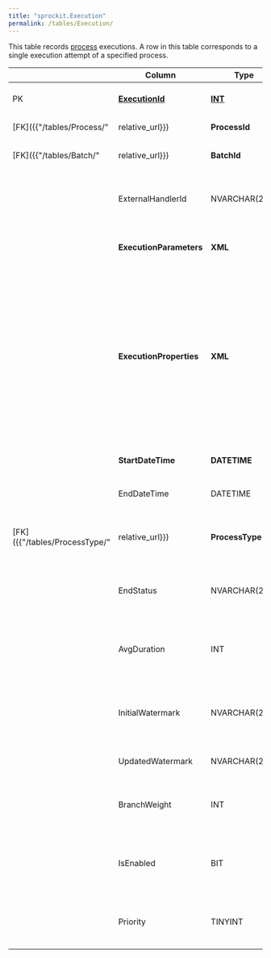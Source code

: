 ```yaml
---
title: "sprockit.Execution"
permalink: /tables/Execution/
---
```


This table records [process]({{"/tables/Process/"|relative_url}}) executions. A row in this table corresponds to a single execution attempt of a specified process.

|  |Column  |Type   |Description  |Comments  |
|--|--|--|--|--|
|PK  |<ins>**ExecutionId**</ins>  |<ins>**INT**</ins>  |Unique identifier for the execution of a process.  |  |
|[FK]({{"/tables/Process/"|relative_url}})  |**ProcessId**  |**INT**  |Identifies the process executed.  |  |
|[FK]({{"/tables/Batch/"|relative_url}})  |**BatchId**  |**INT**  |Identifies the batch during which this execution took place.  |  |
|  |ExternalHandlerId  |NVARCHAR(255)  |External identifier for the execution engine’s process handler, responsible for this execution.   |This could be a SQL Server Agent job name, or an Azure Data Factory pipeline run ID.  |
|  |**ExecutionParameters**  |**XML**  |XML summary of [parameter values]({{"/tables/Parameter/"|relative_url}}) returned to the exeution engine when the process was reserved.  |DEFAULT `'<Parameters/>'`  |
|  |**ExecutionProperties**  |**XML**  |XML summary of properties logged during or for this execution.  |DEFAULT `'<Properties/>'`. An execution property is a name/value pair logged using [sprockit].[SetExecutionProperty]. A property's name is unique within an execution; calling [sprockit].[SetExecutionProperty] twice for the same execution ID and property name overwrites the first property value with the second.   |
|  |**StartDateTime**  |**DATETIME**  |The UTC date and time at which the process was reserved.  |DEFAULT `getutcdate()`  |
|  |EndDateTime  |DATETIME  |The UTC date and time at which the process was released.  |  |
|[FK]({{"/tables/ProcessType/"|relative_url}})  |**ProcessType**  |**NVARCHAR(10)**  |The type of the process, as recorded in [sprockit].[Process] at the time the process was reserved.   |  |
|  |EndStatus  |NVARCHAR(20)  |The status with which the execution finished.  |`Done` if successful or `Errored` if failed. Cancelled processes should be released with end status `Stopped`.  |
|  |AvgDuration  |INT  |The average duration of the process's execution, as recorded in [sprockit].[Process] at the time the process was reserved.  |  |
|  |InitialWatermark  |NVARCHAR(255)  |The process's watermark value, as recorded in [sprockit].[Process] at the time the process was reserved.  |  |
|  |UpdatedWatermark  |NVARCHAR(255)  |The latest watermark value recorded during or for this execution.    |  |
|  |BranchWeight  |INT  |The process's branch weight, as recorded in [sprockit].[Process] at the time the process was reserved.    |  |
|  |IsEnabled  |BIT  |Whether or not the process is enabled, as recorded in [sprockit].[Process] at the time the process was reserved.    |`1` if enabled, otherwise `0`.  |
|  |Priority  |TINYINT  |The process's priority, as recorded in [sprockit].[Process] at the time the process was reserved.    |  |
